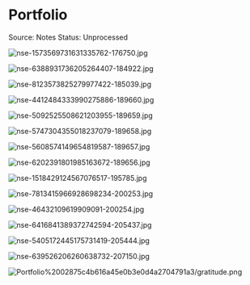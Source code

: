 # Portfolio

Source: Notes
Status: Unprocessed

![nse-1573569731631335762-176750.jpg](Portfolio%2002875c4b616a45e0b3e0d4a2704791a3/nse-1573569731631335762-176750.jpg)

![nse-6388931736205264407-184922.jpg](Portfolio%2002875c4b616a45e0b3e0d4a2704791a3/nse-6388931736205264407-184922.jpg)

![nse-8123573825279977422-185039.jpg](Portfolio%2002875c4b616a45e0b3e0d4a2704791a3/nse-8123573825279977422-185039.jpg)

![nse-4412484333990275886-189660.jpg](Portfolio%2002875c4b616a45e0b3e0d4a2704791a3/nse-4412484333990275886-189660.jpg)

![nse-5092525508621203955-189659.jpg](Portfolio%2002875c4b616a45e0b3e0d4a2704791a3/nse-5092525508621203955-189659.jpg)

![nse-5747304355018237079-189658.jpg](Portfolio%2002875c4b616a45e0b3e0d4a2704791a3/nse-5747304355018237079-189658.jpg)

![nse-5608574149654819587-189657.jpg](Portfolio%2002875c4b616a45e0b3e0d4a2704791a3/nse-5608574149654819587-189657.jpg)

![nse-6202391801985163672-189656.jpg](Portfolio%2002875c4b616a45e0b3e0d4a2704791a3/nse-6202391801985163672-189656.jpg)

![nse-1518429124567076517-195785.jpg](Portfolio%2002875c4b616a45e0b3e0d4a2704791a3/nse-1518429124567076517-195785.jpg)

![nse-7813415966928698234-200253.jpg](Portfolio%2002875c4b616a45e0b3e0d4a2704791a3/nse-7813415966928698234-200253.jpg)

![nse-46432109619909091-200254.jpg](Portfolio%2002875c4b616a45e0b3e0d4a2704791a3/nse-46432109619909091-200254.jpg)

![nse-6416841389372742594-205437.jpg](Portfolio%2002875c4b616a45e0b3e0d4a2704791a3/nse-6416841389372742594-205437.jpg)

![nse-5405172445175731419-205444.jpg](Portfolio%2002875c4b616a45e0b3e0d4a2704791a3/nse-5405172445175731419-205444.jpg)

![nse-639526206260638732-207150.jpg](Portfolio%2002875c4b616a45e0b3e0d4a2704791a3/nse-639526206260638732-207150.jpg)

![Portfolio%2002875c4b616a45e0b3e0d4a2704791a3/gratitude.png](Portfolio%2002875c4b616a45e0b3e0d4a2704791a3/gratitude.png)